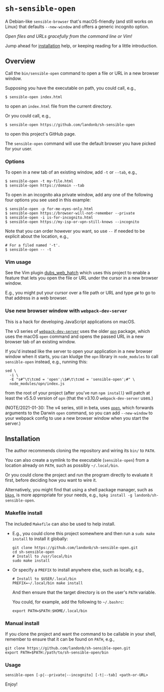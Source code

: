 # `sh-sensible-open`

A Debian-like `sensible-browser` that's macOS-friendly (and still works on
Linux) that defaults ``--new-window`` and offers a generic incognito option.

*Open files and URLs gracefully from the command line or Vim!*

Jump ahead for [installation](#installation) help,
or keeping reading for a little introduction.

## Overview

Call the `bin/sensible-open` command to open a file or URL
in a new browser window.

Supposing you have the executable on path, you could call, e.g.,

  ```shell
  $ sensible-open index.html
  ```

to open an `index.html` file from the current directory.

Or you could call, e.g.,

  ```shell
  $ sensible-open https://github.com/landonb/sh-sensible-open
  ```

to open this project's GitHub page.

The `sensible-open` command will use the default browser you
have picked for your user.

### Options

To open in a new tab of an existing window, add `-t` or `--tab`, e.g.,

  ```shell
  $ sensible-open -t my-file.html
  $ sensible-open https://domain --tab
  ```

To open in an incognito aka private window, add any one of the following
four options you see used in this example:

  ```shell
  $ sensible-open -p for-me-eyes-only.html
  $ sensible-open https://browser-will-not-remember --private
  $ sensible-open -i is-for-incognito.html
  $ sensible-open https://my-isp-or-vpn-still-knows --incognito
  ```

Note that you can order however you want, so use `--` if needed
to be explicit about the location, e.g.,

  ```shell
  # For a filed named '-t'.
  $ sensible-open -- -t
  ```

### Vim usage

See the Vim plugin
[dubs_web_hatch](https://github.com/landonb/dubs_web_hatch)
which uses this project to enable a feature that lets you
open the file or URL under the cursor in a new browser window.

E.g., you might put your cursor over a file path or URL and
type `gW` to go to that address in a web browser.

### Use new browser window with `webpack-dev-server`

This is a hack for developing JavaScript applications on macOS.

The v3 series of
[`webpack-dev-server`](https://github.com/webpack/webpack-dev-server)
uses the older [`opn`](https://www.npmjs.com/package/opn) package,
which uses the macOS `open` command and opens the passed URL in a
new browser tab of an existing window.

If you'd instead like the server to open your application in a new
browser window when it starts, you can kludge the `opn` library in
`node_modules` to call `sensible-open` instead, e.g., running this:

  ```shell
  sed \
    -i \
    -E "s#^\t\tcmd = 'open';\$#\t\tcmd = 'sensible-open';#" \
    node_modules/opn/index.js
  ```

from the root of your project (after you've run `npm install`)
will patch at least the v5.5.0 version of `opn` (that the v3.10.0
`webpack-dev-server` uses.)

(NOTE/2021-01-30: The v4 series, still in beta, uses
[`open`](https://www.npmjs.com/package/open), which forwards
arguments to the Darwin ``open`` command, so you can add ``--new-window``
to your webpack config to use a new browser window when you start the server.)

## Installation

The author recommends cloning the repository and wiring its `bin/` to `PATH`.

You can also create a symlink to the executable (`sensible-open`)
from a location already on `PATH`, such as possibly `~/.local/bin`.

Or you could clone the project and run the program directly to evaluate
it first, before deciding how you want to wire it.

Alternatively, you might find that using a shell package manager, such as
[`bkpg`](https://github.com/bpkg/bpkg),
is more appropriate for your needs, e.g.,
`bpkg install -g landonb/sh-sensible-open`.

### Makefile install

The included `Makefile` can also be used to help install.

- E.g., you could clone this project somewhere and
  then run a `sudo make install` to install it globally:

  ```shell
  git clone https://github.com/landonb/sh-sensible-open.git
  cd sh-sensible-open
  # Install to /usr/local/bin
  sudo make install
  ```

- Or specify a `PREFIX` to install anywhere else, such as locally, e.g.,

  ```shell
  # Install to $USER/.local/bin
  PREFIX=~/.local/bin make install
  ```

  And then ensure that the target directory is on the user's `PATH` variable.

  You could, for example, add the following to `~/.bashrc`:

  ```shell
  export PATH=$PATH:$HOME/.local/bin
  ```

### Manual install

If you clone the project and want the command to be callable in
your shell, remember to ensure that it can be found on `PATH`, e.g.,

  ```shell
  git clone https://github.com/landonb/sh-sensible-open.git
  export PATH=$PATH:/path/to/sh-sensible-open/bin
  ```

### Usage

  ```shell
  sensible-open [-p|--private|--incognito] [-t|--tab] <path-or-URL>
  ```

Enjoy!

